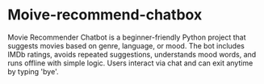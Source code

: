 # Moive-recommend-chatbox
Movie Recommender Chatbot is a beginner-friendly Python project that suggests movies based on genre, language, or mood. The bot includes IMDb ratings, avoids repeated suggestions, understands mood words, and runs offline with simple logic. Users interact via chat and can exit anytime by typing 'bye'.
